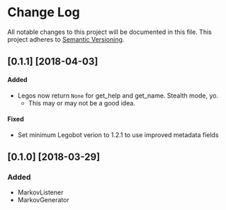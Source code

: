 # Change Log

All notable changes to this project will be documented in this file.
This project adheres to [Semantic Versioning](http://semver.org/).

## [0.1.1] [2018-04-03]
#### Added
 - Legos now return `None` for get_help and get_name. Stealth mode, yo.
   - This may or may not be a good idea.

#### Fixed
 - Set minimum Legobot verion to 1.2.1 to use improved metadata fields

## [0.1.0] [2018-03-29]
### Added
 - MarkovListener
 - MarkovGenerator
